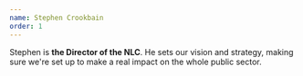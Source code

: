 ```yaml
---
name: Stephen Crookbain
order: 1
---
```


Stephen is **the Director of the NLC**. He sets our vision and strategy, making sure we're set up to make a real impact on the whole public sector.

